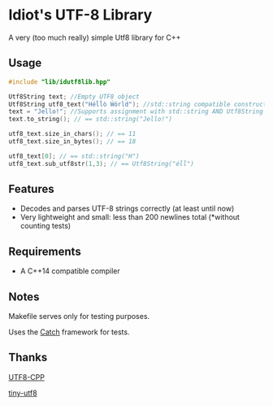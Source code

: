 # Idiot's UTF-8 Library
A very (too much really) simple Utf8 library for C++

## Usage

```cpp
#include "lib/idutf8lib.hpp"

Utf8String text; //Empty UTF8 object
Utf8String utf8_text("Héĺĺò Ẃórld"); //std::string compatible constructor
text = "Jello!"; //Supports assignment with std::string AND Utf8String objects
text.to_string(); // == std::string("Jello!")

utf8_text.size_in_chars(); // == 11
utf8_text.size_in_bytes(); // == 18 

utf8_text[0]; // == std::string("H")
utf8_text.sub_utf8str(1,3); // == Utf8String("éĺĺ")

```

## Features
* Decodes and parses UTF-8 strings correctly (at least until now)
* Very lightweight and small: less than 200 newlines total (*without counting tests)


## Requirements
* A C++14 compatible compiler


## Notes
Makefile serves only for testing purposes.

Uses the [Catch](https://github.com/philsquared/Catch) framework for tests.

## Thanks
[UTF8-CPP](http://utfcpp.sourceforge.net/)

[tiny-utf8](https://sourceforge.net/projects/tiny-utf8/)